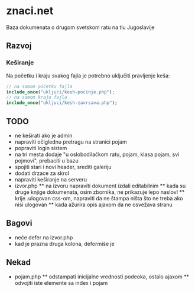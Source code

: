 # znaci.net

Baza dokumenata o drugom svetskom ratu na tlu Jugoslavije

## Razvoj

### Keširanje

Na početku i kraju svakog fajla je potrebno uključiti pravljenje keša:

```php
// na samom početku fajla
include_once("ukljuci/kesh-pocinje.php");
// na samom kraju fajla
include_once("ukljuci/kesh-zavrsava.php");
```

## TODO
* ne keširati ako je admin
* napraviti očiglednu pretragu na stranici pojam
* popraviti login sistem
* na tri mesta dodaje "u oslobodilačkom ratu, pojam, klasa pojam, svi pojmovi", prebaciti u bazu
* spojiti stari i novi header, srediti galeriju
* dodati drzace za skrol
* napraviti keširanje na serveru
* izvor.php
  ** na izvoru napraviti dokument izdali editabilnim
  ** kada su druge knjige dokumenata, osim zbornika, ne prikazuje lepo naslov!
  ** krije .ulogovan css-om, napraviti da ne štampa ništa što ne treba ako nisi ulogovan
  ** kada ažurira opis ajaxom da ne osvežava stranu

## Bagovi

* neće defer na izvor.php
* kad je prazna druga kolona, deformiše je

## Nekad

* pojam.php
  ** odstampati inicijalne vrednosti podeoka, ostalo ajaxom
  ** odvojiti iste elemente sa index i pojam
